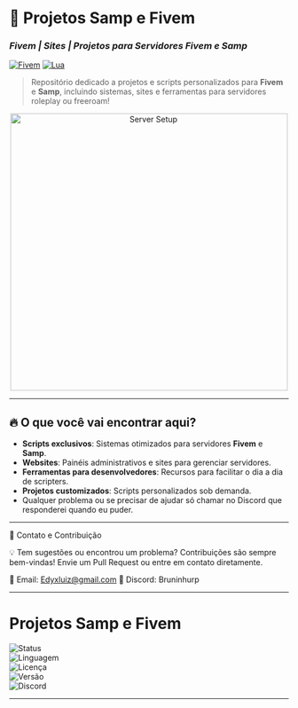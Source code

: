 # 🚀 **Projetos Samp e Fivem**  
### *Fivem | Sites | Projetos para Servidores Fivem e Samp*  

[![Fivem](https://img.shields.io/badge/Fivem-Framework-blue)](https://fivem.net/) [![Lua](https://img.shields.io/badge/Lua-Scripting-red)](https://www.lua.org/)  
> Repositório dedicado a projetos e scripts personalizados para **Fivem** e **Samp**, incluindo sistemas, sites e ferramentas para servidores roleplay ou freeroam!  

<div align="center">
  <img src="https://media.giphy.com/media/26FPqut4nD1hXrUX2/giphy.gif" alt="Server Setup" width="500"/>
</div>

---

## 🔥 **O que você vai encontrar aqui?**  
- **Scripts exclusivos**: Sistemas otimizados para servidores **Fivem** e **Samp**.  
- **Websites**: Painéis administrativos e sites para gerenciar servidores.  
- **Ferramentas para desenvolvedores**: Recursos para facilitar o dia a dia de scripters.  
- **Projetos customizados**: Scripts personalizados sob demanda.
- Qualquer problema ou se precisar de ajudar só chamar no Discord que responderei quando eu puder.

---

🌟 Contato e Contribuição

💡 Tem sugestões ou encontrou um problema?
Contribuições são sempre bem-vindas! Envie um Pull Request ou entre em contato diretamente.

📧 Email: Edyxluiz@gmail.com
🔗 Discord: Bruninhurp

---

# Projetos Samp e Fivem  

![Status](https://img.shields.io/badge/Status-Ativo-success?style=flat-square)  
![Linguagem](https://img.shields.io/badge/Linguagem-Lua-blue?style=flat-square)  
![Licença](https://img.shields.io/badge/Licença-MIT-green?style=flat-square)  
![Versão](https://img.shields.io/badge/Versão-1.0.0-orange?style=flat-square)  
![Discord](https://img.shields.io/badge/Discord-Bruninhurp%231234-blue?style=flat-square)

---

